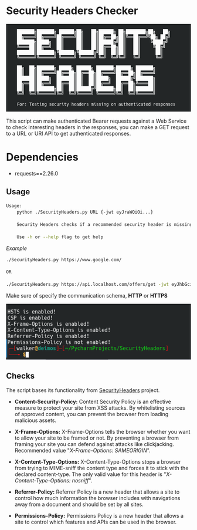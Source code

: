 # Security Headers Checker
![](https://raw.githubusercontent.com/dabasanta/SecurityHeaders/main/Examples/logo.png)

This script can make authenticated Bearer requests against a Web Service to check interesting headers in the responses, you can make a GET request to a URL or URI API to get authenticated responses.

# Dependencies
- requests==2.26.0


## Usage
```bash
Usage: 
    python ./SecurityHeaders.py URL {-jwt eyJraWQiOi...} 

    Security Headers checks if a recommended security header is missing from responses.

    Use -h or --help flag to get help
```
*Example*
```bash
./SecurityHeaders.py https://www.google.com/

OR

./SecurityHeaders.py https://api.localhost.com/offers/get -jwt eyJhbGciOiJSU0EtT0FFUCIsImVuYyI6IkEyNTZHQ00ifQ... 
```
Make sure of specify the communication schema, **HTTP** or **HTTPS**

![](https://raw.githubusercontent.com/dabasanta/SecurityHeaders/main/Examples/output.png)

## Checks
The script bases its functionality from [SecurityHeaders](https://securityheaders.com/) project.

- __Content-Security-Policy:__ Content Security Policy is an effective measure to protect your site from XSS attacks. By whitelisting sources of approved content, you can prevent the browser from loading malicious assets.

- __X-Frame-Options:__ X-Frame-Options tells the browser whether you want to allow your site to be framed or not. By preventing a browser from framing your site you can defend against attacks like clickjacking. Recommended value "_X-Frame-Options: SAMEORIGIN_".

- __X-Content-Type-Options:__ X-Content-Type-Options stops a browser from trying to MIME-sniff the content type and forces it to stick with the declared content-type. The only valid value for this header is "_X-Content-Type-Options: nosniff_".

- __Referrer-Policy:__ Referrer Policy is a new header that allows a site to control how much information the browser includes with navigations away from a document and should be set by all sites.

- __Permissions-Policy:__ Permissions Policy is a new header that allows a site to control which features and APIs can be used in the browser.
